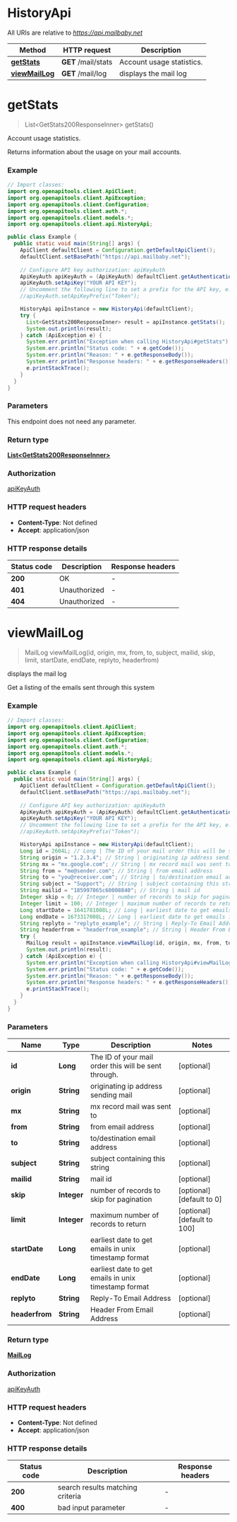 # HistoryApi

All URIs are relative to *https://api.mailbaby.net*

| Method | HTTP request | Description |
|------------- | ------------- | -------------|
| [**getStats**](HistoryApi.md#getStats) | **GET** /mail/stats | Account usage statistics. |
| [**viewMailLog**](HistoryApi.md#viewMailLog) | **GET** /mail/log | displays the mail log |


<a id="getStats"></a>
# **getStats**
> List&lt;GetStats200ResponseInner&gt; getStats()

Account usage statistics.

Returns information about the usage on your mail accounts.

### Example
```java
// Import classes:
import org.openapitools.client.ApiClient;
import org.openapitools.client.ApiException;
import org.openapitools.client.Configuration;
import org.openapitools.client.auth.*;
import org.openapitools.client.models.*;
import org.openapitools.client.api.HistoryApi;

public class Example {
  public static void main(String[] args) {
    ApiClient defaultClient = Configuration.getDefaultApiClient();
    defaultClient.setBasePath("https://api.mailbaby.net");
    
    // Configure API key authorization: apiKeyAuth
    ApiKeyAuth apiKeyAuth = (ApiKeyAuth) defaultClient.getAuthentication("apiKeyAuth");
    apiKeyAuth.setApiKey("YOUR API KEY");
    // Uncomment the following line to set a prefix for the API key, e.g. "Token" (defaults to null)
    //apiKeyAuth.setApiKeyPrefix("Token");

    HistoryApi apiInstance = new HistoryApi(defaultClient);
    try {
      List<GetStats200ResponseInner> result = apiInstance.getStats();
      System.out.println(result);
    } catch (ApiException e) {
      System.err.println("Exception when calling HistoryApi#getStats");
      System.err.println("Status code: " + e.getCode());
      System.err.println("Reason: " + e.getResponseBody());
      System.err.println("Response headers: " + e.getResponseHeaders());
      e.printStackTrace();
    }
  }
}
```

### Parameters
This endpoint does not need any parameter.

### Return type

[**List&lt;GetStats200ResponseInner&gt;**](GetStats200ResponseInner.md)

### Authorization

[apiKeyAuth](../README.md#apiKeyAuth)

### HTTP request headers

 - **Content-Type**: Not defined
 - **Accept**: application/json

### HTTP response details
| Status code | Description | Response headers |
|-------------|-------------|------------------|
| **200** | OK |  -  |
| **401** | Unauthorized |  -  |
| **404** | Unauthorized |  -  |

<a id="viewMailLog"></a>
# **viewMailLog**
> MailLog viewMailLog(id, origin, mx, from, to, subject, mailid, skip, limit, startDate, endDate, replyto, headerfrom)

displays the mail log

Get a listing of the emails sent through this system 

### Example
```java
// Import classes:
import org.openapitools.client.ApiClient;
import org.openapitools.client.ApiException;
import org.openapitools.client.Configuration;
import org.openapitools.client.auth.*;
import org.openapitools.client.models.*;
import org.openapitools.client.api.HistoryApi;

public class Example {
  public static void main(String[] args) {
    ApiClient defaultClient = Configuration.getDefaultApiClient();
    defaultClient.setBasePath("https://api.mailbaby.net");
    
    // Configure API key authorization: apiKeyAuth
    ApiKeyAuth apiKeyAuth = (ApiKeyAuth) defaultClient.getAuthentication("apiKeyAuth");
    apiKeyAuth.setApiKey("YOUR API KEY");
    // Uncomment the following line to set a prefix for the API key, e.g. "Token" (defaults to null)
    //apiKeyAuth.setApiKeyPrefix("Token");

    HistoryApi apiInstance = new HistoryApi(defaultClient);
    Long id = 2604L; // Long | The ID of your mail order this will be sent through.
    String origin = "1.2.3.4"; // String | originating ip address sending mail
    String mx = "mx.google.com"; // String | mx record mail was sent to
    String from = "me@sender.com"; // String | from email address
    String to = "you@receiver.com"; // String | to/destination email address
    String subject = "Support"; // String | subject containing this string
    String mailid = "185997065c60008840"; // String | mail id
    Integer skip = 0; // Integer | number of records to skip for pagination
    Integer limit = 100; // Integer | maximum number of records to return
    Long startDate = 1641781008L; // Long | earliest date to get emails in unix timestamp format
    Long endDate = 1673317008L; // Long | earliest date to get emails in unix timestamp format
    String replyto = "replyto_example"; // String | Reply-To Email Address
    String headerfrom = "headerfrom_example"; // String | Header From Email Address
    try {
      MailLog result = apiInstance.viewMailLog(id, origin, mx, from, to, subject, mailid, skip, limit, startDate, endDate, replyto, headerfrom);
      System.out.println(result);
    } catch (ApiException e) {
      System.err.println("Exception when calling HistoryApi#viewMailLog");
      System.err.println("Status code: " + e.getCode());
      System.err.println("Reason: " + e.getResponseBody());
      System.err.println("Response headers: " + e.getResponseHeaders());
      e.printStackTrace();
    }
  }
}
```

### Parameters

| Name | Type | Description  | Notes |
|------------- | ------------- | ------------- | -------------|
| **id** | **Long**| The ID of your mail order this will be sent through. | [optional] |
| **origin** | **String**| originating ip address sending mail | [optional] |
| **mx** | **String**| mx record mail was sent to | [optional] |
| **from** | **String**| from email address | [optional] |
| **to** | **String**| to/destination email address | [optional] |
| **subject** | **String**| subject containing this string | [optional] |
| **mailid** | **String**| mail id | [optional] |
| **skip** | **Integer**| number of records to skip for pagination | [optional] [default to 0] |
| **limit** | **Integer**| maximum number of records to return | [optional] [default to 100] |
| **startDate** | **Long**| earliest date to get emails in unix timestamp format | [optional] |
| **endDate** | **Long**| earliest date to get emails in unix timestamp format | [optional] |
| **replyto** | **String**| Reply-To Email Address | [optional] |
| **headerfrom** | **String**| Header From Email Address | [optional] |

### Return type

[**MailLog**](MailLog.md)

### Authorization

[apiKeyAuth](../README.md#apiKeyAuth)

### HTTP request headers

 - **Content-Type**: Not defined
 - **Accept**: application/json

### HTTP response details
| Status code | Description | Response headers |
|-------------|-------------|------------------|
| **200** | search results matching criteria |  -  |
| **400** | bad input parameter |  -  |

